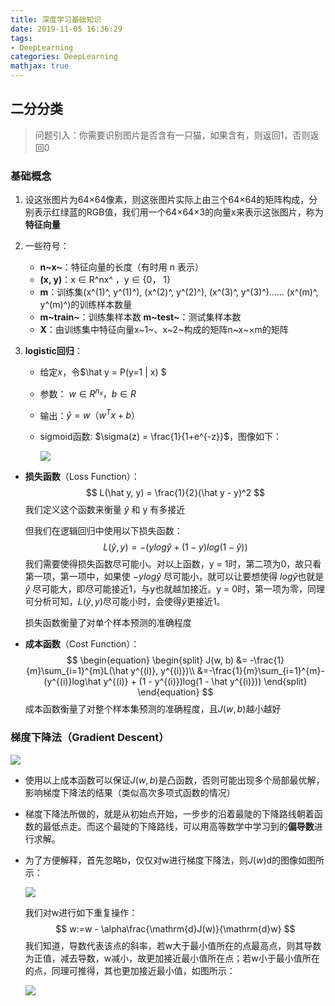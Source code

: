 ```yaml
---
title: 深度学习基础知识
date: 2019-11-05 16:36:29
tags:
- DeepLearning
categories: DeepLearning
mathjax: true
---
```


## 二分分类

>问题引入：你需要识别图片是否含有一只猫，如果含有，则返回1，否则返回0

### 基础概念

1. 设这张图片为64×64像素，则这张图片实际上由三个64×64的矩阵构成，分别表示红绿蓝的RGB值，我们用一个64×64×3的向量x来表示这张图片，称为**特征向量**

2. 一些符号：
   * **n~x~**：特征向量的长度（有时用 n 表示）
   * **(x, y)**：x ∈ R^nx^ ，y ∈ {0， 1}
   * **m**：训练集(x^(1)^, y^(1)^), (x^(2)^, y^(2)^), (x^(3)^, y^(3)^)…… (x^(m)^, y^(m)^)的训练样本数量
   * **m~train~**：训练集样本数         **m~test~**：测试集样本数
   * **X**：由训练集中特征向量x~1~、x~2~构成的矩阵n~x~×m的矩阵

3. **logistic回归**：
   * 给定$x$，令$\hat y  = P(y=1 | x)  $
   
   * 参数： $w \in R^{n_x}，b \in R$
   
   * 输出：$\hat y = w（ w^Tx + b）$
   
   * sigmoid函数: $\sigma(z) = \frac{1}{1+e^{-z}}$，图像如下：
   
     ![](https://wnghilin-blog.oss-cn-beijing.aliyuncs.com/20191107160317.png)





* **损失函数**（Loss Function）：
  $$
  L(\hat y, y) = \frac{1}{2}(\hat y - y)^2
  $$
  我们定义这个函数来衡量 $\hat y$ 和 y 有多接近

  但我们在逻辑回归中使用以下损失函数：
  $$
  L(\hat y, y) = -(ylog\hat y + (1 - y)log(1 - \hat y))
  $$
  我们需要使得损失函数尽可能小。对以上函数，y = 1时，第二项为0，故只看第一项，第一项中，如果使 $-ylog\hat y$ 尽可能小，就可以让要想使得 $log\hat y$也就是$\hat y$ 尽可能大，即尽可能接近1，与y也就越加接近。y = 0时，第一项为零，同理可分析可知，$L(\hat y, y)$尽可能小时，会使得$\hat y$更接近1。

  损失函数衡量了对单个样本预测的准确程度



* **成本函数**（Cost Function）：
  $$
  \begin{equation}
  \begin{split}
  J(w, b) &= -\frac{1}{m}\sum_{i=1}^{m}L(\hat y^{(i)}, y^{(i)})\\
  &=-\frac{1}{m}\sum_{i=1}^{m}-(y^{(i)}log\hat y^{(i)} + (1 - y^{(i)})log(1 - \hat y^{(i)}))
  \end{split}
  \end{equation}
  $$
  成本函数衡量了对整个样本集预测的准确程度，且$J(w,b)$越小越好



### 梯度下降法（Gradient Descent）

![](https://wnghilin-blog.oss-cn-beijing.aliyuncs.com/image-20191107163229574.png)

* 使用以上成本函数可以保证$J(w,b)$是凸函数，否则可能出现多个局部最优解，影响梯度下降法的结果（类似高次多项式函数的情况）

* 梯度下降法所做的，就是从初始点开始，一步步的沿着最陡的下降路线朝着函数的最低点走。而这个最陡的下降路线，可以用高等数学中学习到的**偏导数**进行求解。

* 为了方便解释，首先忽略b，仅仅对w进行梯度下降法，则$J(w)$d的图像如图所示：

  ![](https://wnghilin-blog.oss-cn-beijing.aliyuncs.com/20191107163803.png)

  我们对w进行如下重复操作：
  $$
  w:=w - \alpha\frac{\mathrm{d}J(w)}{\mathrm{d}w}
  $$
  我们知道，导数代表该点的斜率，若w大于最小值所在的点最高点，则其导数为正值，减去导数，w减小，故更加接近最小值所在点；若w小于最小值所在的点，同理可推得，其也更加接近最小值，如图所示：

  ![](https://wnghilin-blog.oss-cn-beijing.aliyuncs.com/20191107164833.png)
